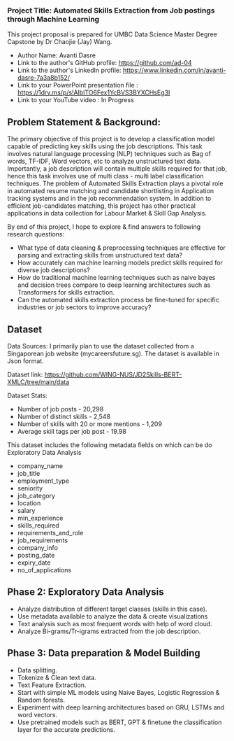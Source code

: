 ### Project Title: Automated Skills Extraction from Job postings through Machine Learning 

This project proposal is prepared for UMBC Data Science Master Degree Capstone by Dr Chaojie (Jay) Wang.

- Author Name: Avanti Dasre
- Link to the author's GitHub profile: https://github.com/ad-04
- Link to the author's LinkedIn profile: https://www.linkedin.com/in/avanti-dasre-7a3a8b152/
- Link to your PowerPoint presentation file : https://1drv.ms/p/s!AlbITO6Fex1YcBVS3BYXCHsEg3I
- Link to your YouTube video : In Progress

## Problem Statement & Background:
The primary objective of this project is to develop a classification model capable of predicting key skills using the job descriptions. This task involves natural language processing (NLP) techniques such as Bag of words, TF-IDF, Word vectors, etc to analyze unstructured text data. Importantly, a job description will contain multiple skills required for that job, hence this task involves use of multi class - multi label classification techniques.
The problem of Automated Skills Extraction plays a pivotal role in automated resume matching and candidate shortlisting in Application tracking systems and in the job recommendation system. In addition to efficient job-candidates matching, this project has other practical applications in data collection for Labour Market & Skill Gap Analysis. 

By end of this project, I hope to explore & find answers to following research questions:

- What type of data cleaning & preprocessing techniques are effective for parsing and extracting skills from unstructured text data?
-	How accurately can machine learning models predict skills required for diverse job descriptions?
- How do traditional machine learning techniques such as naive bayes and decision trees compare to deep learning architectures such as Transformers for skills extraction.
- Can the automated skills extraction process be fine-tuned for specific industries or job sectors to improve accuracy?

## Dataset

Data Sources: I primarily plan to use the dataset collected from a Singaporean job website (mycareersfuture.sg). The dataset is available in Json format.

Dataset link: https://github.com/WING-NUS/JD2Skills-BERT-XMLC/tree/main/data

Dataset Stats: 
- Number of job posts - 20,298
- Number of distinct skills - 2,548
- Number of skills with 20 or more mentions - 1,209
- Average skill tags per job post - 19.98

This dataset includes the following metadata fields on which can be do Exploratory Data Analysis

-	company_name
-	job_title
-	employment_type
-	seniority
-	job_category
- location
-	salary
-	min_experience
-	skills_required
-	requirements_and_role
-	job_requirements
-	company_info
-	posting_date
-	expiry_date
-	no_of_applications

## Phase 2: Exploratory Data Analysis
-	Analyze distribution of different target classes (skills in this case).
-	Use metadata available to analyze the data & create visualizations 
-	Text analysis such as most frequent words with help of word cloud.
-	Analyze Bi-grams/Tr-igrams extracted from the job description.

## Phase 3: Data preparation & Model Building
-	Data splitting.
-	Tokenize & Clean text data.
-	Text Feature Extraction.
-	Start with simple ML models using Naive Bayes, Logistic Regression & Random forests.
-	Experiment with deep learning architectures based on GRU, LSTMs and word vectors.
-	Use pretrained models such as BERT, GPT & finetune the classification layer for the accurate predictions.

 



